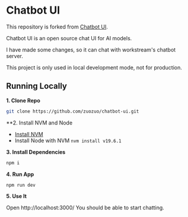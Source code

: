 # Chatbot UI

This repository is forked from [Chatbot UI](https://github.com/mckaywrigley/chatbot-ui).

Chatbot UI is an open source chat UI for AI models.

I have made some changes, so it can chat with workstream's chatbot server.

This project is only used in local development mode, not for production.


## Running Locally

**1. Clone Repo**

```bash
git clone https://github.com/zuozuo/chatbot-ui.git
```

**2. Install NVM and Node
* [Install NVM](https://github.com/nvm-sh/nvm)
* Install Node with NVM `nvm install v19.6.1`

**3. Install Dependencies**

```bash
npm i
```

**4. Run App**

```bash
npm run dev
```

**5. Use It**

Open http://localhost:3000/
You should be able to start chatting.
